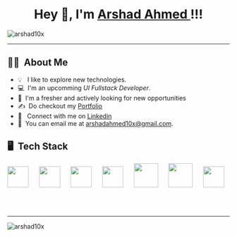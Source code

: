 <!-- ![banner](https://user-images.githubusercontent.com/76579075/223121879-c61676cf-29dc-4021-b150-56252b629a89.png) -->
  <div align="center">

# Hey 👋, I'm [Arshad Ahmed ](https://github.com/arshad10x)!!!
<p align="left"> <img src="https://komarev.com/ghpvc/?username=arshad10&x&style=for-the-badge&color=brightgreen" alt="arshad10x" /> </p>
</div>

<hr/>

## 👩‍💻 &nbsp;About Me

- 💡 &nbsp; I like to explore new technologies.
- 💻 &nbsp;I'm an upcomming *UI Fullstack Developer*.
- 📌 &nbsp;I'm a fresher and actively looking for new opportunities
- ✍️ &nbsp;Do checkout my [Portfolio](https://arshadahmed.vercel.app/)
- 📱  &nbsp; Connect with me on [Linkedin](https://linkedin.com/in/arshadahmed10x)
- 📩 &nbsp;You can email me at arshadahmed10x@gmail.com.



## 🖥️ &nbsp;Tech Stack

<div align="left">
<p>
  
<img height="48px" src="https://www.vectorlogo.zone/logos/w3_html5/w3_html5-icon.svg"> &nbsp;&nbsp;&nbsp;&nbsp;
<img height="48px" src="https://user-images.githubusercontent.com/110087385/210600757-c5cd4168-1913-4cb9-8c09-1d43f9a7565b.png"> &nbsp;&nbsp;&nbsp;&nbsp;
<img height="48px" src="https://user-images.githubusercontent.com/110087385/210599105-c62857b2-9401-4ecf-a0a7-f15c8e917f6f.jpg"> &nbsp;&nbsp;&nbsp;&nbsp;
<img height="48px" src="https://user-images.githubusercontent.com/110087385/210602668-e370882b-dadd-4dcc-9404-feafe5e4293c.png"> &nbsp;&nbsp;&nbsp;&nbsp;
<img height="55px" src="https://www.vectorlogo.zone/logos/jquery/jquery-icon.svg"> &nbsp;&nbsp;&nbsp;&nbsp;
<img height="55px" src="https://www.vectorlogo.zone/logos/sass-lang/sass-lang-icon.svg"> &nbsp;&nbsp;&nbsp;&nbsp;
<img height="48px" src="https://www.vectorlogo.zone/logos/getbootstrap/getbootstrap-icon.svg"> &nbsp;&nbsp;&nbsp;&nbsp;



</p>

</div> <br><hr>

  <p><img align="left" src="https://github-readme-streak-stats.herokuapp.com/?user=arshad10x&" alt="arshad10x" /></p>

